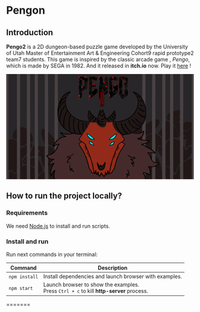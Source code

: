 # Pengon

## Introduction

**Pengo2** is a 2D dungeon-based puzzle game developed by the University of Utah Master of Entertainment Art & Engineering Cohort9 rapid prototype2 team7 students. This game is inspired by the classic arcade game , *Pengo*, which is made by SEGA in 1982. And it released in **itch.io** now. Play it [here](https://tezika.itch.io/pengo2) !

![](assets/titleScreen.png)

## How to run the project locally?

### Requirements

We need [Node.js](https://nodejs.org) to install and run scripts.

### Install and run

Run next commands in your terminal:

| Command | Description |
|---------|-------------|
| `npm install` | Install dependencies and launch browser with examples.|
| `npm start` | Launch browser to show the examples. <br> Press `Ctrl + c` to kill **http-server** process. |
=======
